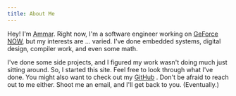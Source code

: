 ```yaml
---
title: About Me
---
```


Hey! I'm <abbr title="Ammar Ratnani (he/him)">Ammar</abbr>. Right now, I'm a
software engineer working on [GeForce NOW][1], but my interests are ... varied.
I've done embedded systems, digital design, compiler work, and even some math.

I've done some side projects, and I figured my work wasn't doing much just
sitting around. So, I started this site. Feel free to look through what I've
done. You might also want to check out my [GitHub][2] . Don't be afraid to reach
out to me either. Shoot me an email, and I'll get back to you. (Eventually.)

[1]: https://www.nvidia.com/en-us/geforce-now/ "NVIDIA: GeForce NOW"
[2]: https://github.com/ammrat13/ "Github: ammrat13 (Ammar Ratnani)"
